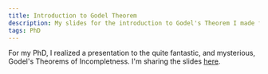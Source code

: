 ```yaml
---
title: Introduction to Godel Theorem
description: My slides for the introduction to Godel's Theorem I made for the PhD
tags: PhD
---
```


For my PhD, I realized a presentation to the quite fantastic, and mysterious, Godel's Theorems of Incompletness.
I'm sharing the slides [here](/docs/Godel_intro_CDupont.pdf).
